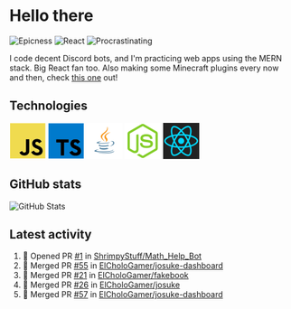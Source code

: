 # Hello there

![Epicness](https://img.shields.io/badge/Epicness-69%25-brightgreen)
![React](https://img.shields.io/badge/React-good-blue)
![Procrastinating](https://img.shields.io/badge/Procrastinating-always-red)

I code decent Discord bots, and I'm practicing web apps using the MERN stack. Big React fan too.
Also making some Minecraft plugins every now and then, check [this one][userlogin] out!

## Technologies

![JavaScript][javascript] ![TypeScript][typescript] ![Java][java] ![Node.js][node] ![React][react]

## GitHub stats

![GitHub Stats](https://github-readme-stats.vercel.app/api?username=ElCholoGamer&theme=tokyonight)

[userlogin]: https://www.spigotmc.org/resources/userlogin.80669/
[javascript]: https://raw.githubusercontent.com/ElCholoGamer/ElCholoGamer/master/icons/javascript.png
[typescript]: https://raw.githubusercontent.com/ElCholoGamer/ElCholoGamer/master/icons/typescript.png
[java]: https://raw.githubusercontent.com/ElCholoGamer/ElCholoGamer/master/icons/java.png
[node]: https://raw.githubusercontent.com/ElCholoGamer/ElCholoGamer/master/icons/node.png
[react]: https://raw.githubusercontent.com/ElCholoGamer/ElCholoGamer/master/icons/react.png

## Latest activity

<!--START_SECTION:activity-->
1. 💪 Opened PR [#1](https://github.com/ShrimpyStuff/Math_Help_Bot/pull/1) in [ShrimpyStuff/Math_Help_Bot](https://github.com/ShrimpyStuff/Math_Help_Bot)
2. 🎉 Merged PR [#55](https://github.com/ElCholoGamer/josuke-dashboard/pull/55) in [ElCholoGamer/josuke-dashboard](https://github.com/ElCholoGamer/josuke-dashboard)
3. 🎉 Merged PR [#21](https://github.com/ElCholoGamer/fakebook/pull/21) in [ElCholoGamer/fakebook](https://github.com/ElCholoGamer/fakebook)
4. 🎉 Merged PR [#26](https://github.com/ElCholoGamer/josuke/pull/26) in [ElCholoGamer/josuke](https://github.com/ElCholoGamer/josuke)
5. 🎉 Merged PR [#57](https://github.com/ElCholoGamer/josuke-dashboard/pull/57) in [ElCholoGamer/josuke-dashboard](https://github.com/ElCholoGamer/josuke-dashboard)
<!--END_SECTION:activity-->
